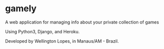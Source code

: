 # gamely
A web application for managing info about your private collection of games

Using Python3, Django, and Heroku.

Developed by Wellington Lopes, in Manaus/AM - Brazil.
